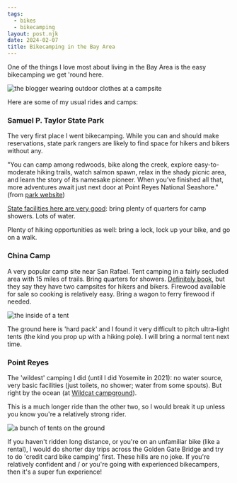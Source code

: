 ```yaml
---
tags: 
  - bikes
  - bikecamping
layout: post.njk
date: 2024-02-07
title: Bikecamping in the Bay Area
---
```


One of the things I love most about living in the Bay Area is the easy bikecamping we get 'round here. 

![the blogger wearing outdoor clothes at a campsite](/img/camping.jpg "a woman wearing outdoor clothes and holding a mug. there is light from a headlamp shining on her")

Here are some of my usual rides and camps:

### Samuel P. Taylor State Park

The very first place I went bikecamping. While you can and should make reservations, state park rangers are likely to find space for hikers and bikers without any. 

"You can camp among redwoods, bike along the creek, explore easy-to-moderate hiking trails, watch salmon spawn, relax in the shady picnic area, and learn the story of its namesake pioneer. When you’ve finished all that, more adventures await just next door at Point Reyes National Seashore." (from [park website](https://www.parks.ca.gov/?page_id=469))

[State facilities here are very good](https://www.parks.ca.gov/?page_id=469): bring plenty of quarters for camp showers. Lots of water.

Plenty of hiking opportunities as well: bring a lock, lock up your bike, and go on a walk.

### China Camp

A very popular camp site near San Rafael. Tent camping in a fairly secluded area with 15 miles of trails. Bring quarters for showers. [Definitely book](https://friendsofchinacamp.org/visit-the-park/camping/), but they say they have two campsites for hikers and bikers. Firewood available for sale so cooking is relatively easy. Bring a wagon to ferry firewood if needed.

![the inside of a tent](/img/tent2.jpg "a photo showing the inside of an ultra light tent with sleeping bag")

The ground here is 'hard pack' and I found it very difficult to pitch ultra-light tents (the kind you prop up with a hiking pole). I will bring a normal tent next time.

### Point Reyes

The 'wildest' camping I did (until I did Yosemite in 2021): no water source, very basic facilities (just toilets, no shower; water from some spouts). But right by the ocean (at [Wildcat campground](https://www.nps.gov/pore/planyourvisit/wildcat-campground.htm)). 

This is a much longer ride than the other two, so I would break it up unless you know you're a relatively strong rider.

![a bunch of tents on the ground](/img/tents.jpg "a bunch of tents of different colors set up on the camp site")

If you haven't ridden long distance, or you're on an unfamiliar bike (like a rental), I would do shorter day trips across the Golden Gate Bridge and try to do 'credit card bike camping' first. These hills are no joke. If you're relatively confident and / or you're going with experienced bikecampers, then it's a super fun experience!